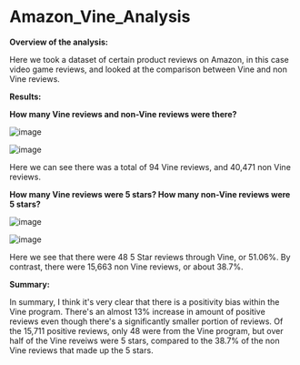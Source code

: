 # Amazon_Vine_Analysis

**Overview of the analysis:**

Here we took a dataset of certain product reviews on Amazon, in this case video game reviews, and looked at the comparison between Vine and non Vine reviews.

**Results:**

**How many Vine reviews and non-Vine reviews were there?**

![image](https://user-images.githubusercontent.com/94264746/164959085-93f23e8d-1351-42ea-b006-382951dd5e43.png)

![image](https://user-images.githubusercontent.com/94264746/164959096-9d2c787e-86ef-41c7-bf2b-c9ccba3badcb.png)

Here we can see there was a total of 94 Vine reviews, and 40,471 non Vine reviews. 

**How many Vine reviews were 5 stars? How many non-Vine reviews were 5 stars?**

![image](https://user-images.githubusercontent.com/94264746/164959146-f9f92bd5-689e-40d9-8f18-84a9e3bba2c7.png)

![image](https://user-images.githubusercontent.com/94264746/164959167-21aa1a97-35dd-461b-9f67-73b0446d0a9b.png)

Here we see that there were 48 5 Star reviews through Vine, or 51.06%. By contrast, there were 15,663 non Vine reviews, or about 38.7%.

**Summary:**

In summary, I think it's very clear that there is a positivity bias within the Vine program. There's an almost 13% increase in amount of positive reviews even though there's a significantly smaller portion of reviews. Of the 15,711 positive reviews, only 48 were from the Vine program, but over half of the Vine reveiws were 5 stars, compared to the 38.7% of the non Vine reviews that made up the 5 stars.
